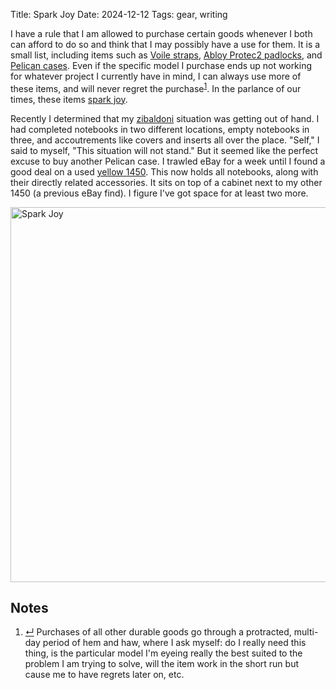 Title: Spark Joy
Date: 2024-12-12
Tags: gear, writing

I have a rule that I am allowed to purchase certain goods whenever I both can afford to do so and think that I may possibly have a use for them. It is a small list, including items such as [Voile straps](https://www.voile.com/voile-straps.html), [Abloy Protec2 padlocks](https://securitysnobs.com/Padlocks/), and [Pelican cases](https://www.pelican.com/us/en/products/cases/). Even if the specific model I purchase ends up not working for whatever project I currently have in mind, I can always use more of these items, and will never regret the purchase<sup class="footnote-ref" id="fnref:hemhaw"><a rel="footnote" href="#fn:hemhaw" title="see footnote">1</a></sup>. In the parlance of our times, these items [spark joy](/2017/07/folding/).

Recently I determined that my [zibaldoni](https://en.wikipedia.org/wiki/Zibaldone) situation was getting out of hand. I had completed notebooks in two different locations, empty notebooks in three, and accoutrements like covers and inserts all over the place. "Self," I said to myself, "This situation will not stand." But it seemed like the perfect excuse to buy another Pelican case. I trawled eBay for a week until I found a good deal on a used [yellow 1450](https://www.pelican.com/us/en/product/cases/protector/1450/?sku=1450-001-240). This now holds all notebooks, along with their directly related accessories. It sits on top of a cabinet next to my other 1450 (a previous eBay find). I figure I've got space for at least two more.

<a href="https://www.flickr.com/photos/pigmonkey/54200003782/in/dateposted/" title="Spark Joy"><img src="https://live.staticflickr.com/65535/54200003782_9df70631e0_c.jpg" width="800" height="600" alt="Spark Joy"/></a>

<div id="footnotes">
    <h2>Notes</h2>
    <ol>
        <li id="fn:hemhaw"><a rev="footnote" href="#fnref:hemhaw" class="footnote-return" title="return to article">&crarr;</a> Purchases of all other durable goods go through a protracted, multi-day period of hem and haw, where I ask myself: do I really need this thing, is the particular model I'm eyeing really the best suited to the problem I am trying to solve, will the item work in the short run but cause me to have regrets later on, etc.</li>
    </ol>
</div>

